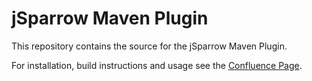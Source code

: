 # jSparrow Maven Plugin

This repository contains the source for the jSparrow Maven Plugin. 

For installation, build instructions and usage see the [Confluence Page](https://confluence.splendit.loc/pages/viewpage.action?pageId=70844440).
